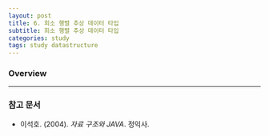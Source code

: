 ```yaml
---
layout: post
title: 6. 희소 행렬 추상 데이터 타입
subtitle: 희소 행렬 추상 데이터 타입
categories: study
tags: study datastructure
---
```


### Overview



***

### 참고 문서
- 이석호. (2004). *자료 구조와 JAVA*. 정익사.
